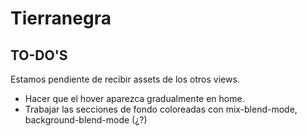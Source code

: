 # Tierranegra

## TO-DO'S

Estamos pendiente de recibir assets de los otros views.

- Hacer que el hover aparezca gradualmente en home.
- Trabajar las secciones de fondo coloreadas con mix-blend-mode, background-blend-mode (¿?)
